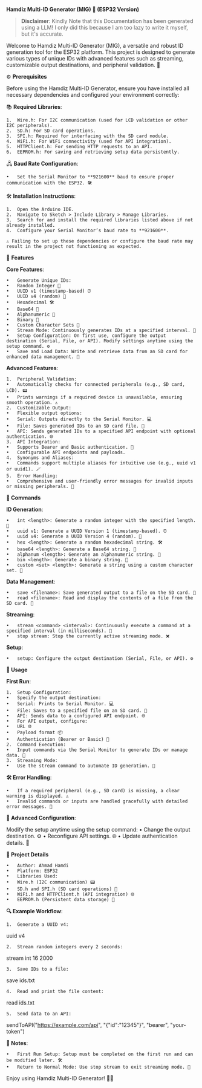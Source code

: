 **Hamdiz Multi-ID Generator (MIG) 🚀 (ESP32 Version)**

> **Disclaimer**: Kindly Note that this Documentation has been generated using a LLM!
I only did this because I am too lazy to write it myself, but it's accurate.

Welcome to Hamdiz Multi-ID Generator (MIG), a versatile and robust ID generation tool for the ESP32 platform.
This project is designed to generate various types of unique IDs with advanced features such as streaming, customizable output destinations, and peripheral validation. 🎉

⚙️ **Prerequisites**

Before using the Hamdiz Multi-ID Generator, ensure you have installed all necessary dependencies and configured your environment correctly:

📚 **Required Libraries**:

	1.	Wire.h: For I2C communication (used for LCD validation or other I2C peripherals).
	2.	SD.h: For SD card operations.
	3.	SPI.h: Required for interfacing with the SD card module.
	4.	WiFi.h: For WiFi connectivity (used for API integration).
	5.	HTTPClient.h: For sending HTTP requests to an API.
	6.	EEPROM.h: For saving and retrieving setup data persistently.

🖧 **Baud Rate Configuration**:

	•	Set the Serial Monitor to **921600** baud to ensure proper communication with the ESP32. 🛠️

🛠️ **Installation Instructions**:

	1.	Open the Arduino IDE.
	2.	Navigate to Sketch > Include Library > Manage Libraries.
	3.	Search for and install the required libraries listed above if not already installed.
	4.	Configure your Serial Monitor’s baud rate to **921600**.

	⚠️ Failing to set up these dependencies or configure the baud rate may result in the project not functioning as expected.

🌟 **Features**

**Core Features**:

	•	Generate Unique IDs:
	•	Random Integer 🔢
	•	UUID v1 (timestamp-based) ⏰
	•	UUID v4 (random) 🎲
	•	Hexadecimal 🛠️
	•	Base64 🔐
	•	Alphanumeric 🔡
	•	Binary 🧮
	•	Custom Character Sets 🎨
	•	Stream Mode: Continuously generates IDs at a specified interval. 🔄
	•	Setup Configuration: On first use, configure the output destination (Serial, File, or API). Modify settings anytime using the setup command. ⚙️
	•	Save and Load Data: Write and retrieve data from an SD card for enhanced data management. 💾

**Advanced Features**:

	1.	Peripheral Validation:
	•	Automatically checks for connected peripherals (e.g., SD card, LCD). 📟
	•	Prints warnings if a required device is unavailable, ensuring smooth operation. ⚠️
	2.	Customizable Output:
	•	Flexible output options:
	•	Serial: Outputs directly to the Serial Monitor. 💻
	•	File: Saves generated IDs to an SD card file. 📂
	•	API: Sends generated IDs to a specified API endpoint with optional authentication. 🌐
	3.	API Integration:
	•	Supports Bearer and Basic authentication. 🔑
	•	Configurable API endpoints and payloads.
	4.	Synonyms and Aliases:
	•	Commands support multiple aliases for intuitive use (e.g., uuid v1 or uuid1). 🪄
	5.	Error Handling:
	•	Comprehensive and user-friendly error messages for invalid inputs or missing peripherals. 🚨

**📝 Commands**

**ID Generation**:

	•	int <length>: Generate a random integer with the specified length. 🔢
	•	uuid v1: Generate a UUID Version 1 (timestamp-based). ⏰
	•	uuid v4: Generate a UUID Version 4 (random). 🎲
	•	hex <length>: Generate a random hexadecimal string. 🛠️
	•	base64 <length>: Generate a Base64 string. 🔐
	•	alphanum <length>: Generate an alphanumeric string. 🔡
	•	bin <length>: Generate a binary string. 🧮
	•	custom <set> <length>: Generate a string using a custom character set. 🎨

**Data Management**:

	•	save <filename>: Save generated output to a file on the SD card. 💾
	•	read <filename>: Read and display the contents of a file from the SD card. 📖

**Streaming**:

	•	stream <command> <interval>: Continuously execute a command at a specified interval (in milliseconds). 🔄
	•	stop stream: Stop the currently active streaming mode. ❌

**Setup**:

	•	setup: Configure the output destination (Serial, File, or API). ⚙️

**🔧 Usage**

**First Run**:

	1.	Setup Configuration:
	•	Specify the output destination:
	•	Serial: Prints to Serial Monitor. 💻
	•	File: Saves to a specified file on an SD card. 📂
	•	API: Sends data to a configured API endpoint. 🌐
	•	For API output, configure:
	•	URL 🌐
	•	Payload format 📦
	•	Authentication (Bearer or Basic) 🔑
	2.	Command Execution:
	•	Input commands via the Serial Monitor to generate IDs or manage data. 💬
	3.	Streaming Mode:
	•	Use the stream command to automate ID generation. 🔄

**🛠️ Error Handling**:

	•	If a required peripheral (e.g., SD card) is missing, a clear warning is displayed. ⚠️
	•	Invalid commands or inputs are handled gracefully with detailed error messages. 🚨

**🔄 Advanced Configuration**:

Modify the setup anytime using the setup command:
	•	Change the output destination. ⚙️
	•	Reconfigure API settings. 🌐
	•	Update authentication details. 🔑

**📌 Project Details**

	•	Author: Ahmad Hamdi
	•	Platform: ESP32
	•	Libraries Used:
	•	Wire.h (I2C communication) 📟
	•	SD.h and SPI.h (SD card operations) 📂
	•	WiFi.h and HTTPClient.h (API integration) 🌐
	•	EEPROM.h (Persistent data storage) 💾

**🔍 Example Workflow**:

	1.	Generate a UUID v4:

uuid v4


	2.	Stream random integers every 2 seconds:

stream int 16 2000


	3.	Save IDs to a file:

save ids.txt


	4.	Read and print the file content:

read ids.txt


	5.	Send data to an API:

sendToAPI("https://example.com/api", "{\"id\":\"12345\"}", "bearer", "your-token")

**📌 Notes**:

	•	First Run Setup: Setup must be completed on the first run and can be modified later. 🛠️
	•	Return to Normal Mode: Use stop stream to exit streaming mode. 🔄

Enjoy using Hamdiz Multi-ID Generator! 🚀🎉
